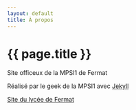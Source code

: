 ```yaml
---
layout: default
title: À propos
---
```


# {{ page.title }}

Site officeux de la MPSI1 de Fermat

Réalisé par le geek de la MPSI1 avec <a href="https://jekyllrb.com" target="_blank">Jekyll</a>

<a href="https://fermat.mon-ent-occitanie.fr/" target="_blank">Site du lycée de Fermat</a>
